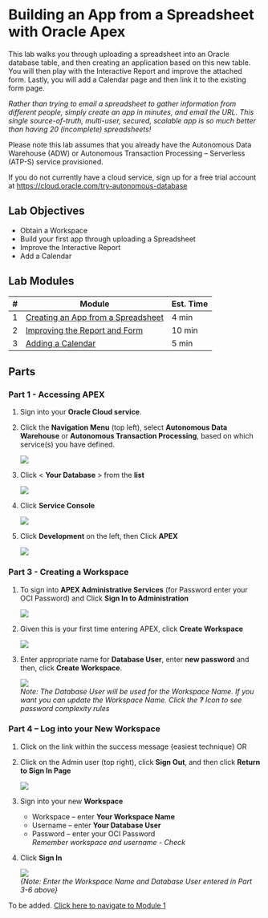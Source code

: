 # Building an App from a Spreadsheet with Oracle Apex

This lab walks you through uploading a spreadsheet into an Oracle database table, and then creating an application based on this new table. You will then play with the Interactive Report and improve the attached form. Lastly, you will add a Calendar page and then link it to the existing form page.

*Rather than trying to email a spreadsheet to gather information from different people, simply create an app in minutes, and email the URL. This single source-of-truth, multi-user, secured, scalable app is so much better than having 20 (incomplete) spreadsheets!*

Please note this lab assumes that you already have the Autonomous Data Warehouse (ADW) or Autonomous Transaction Processing – Serverless (ATP-S) service provisioned. 

If you do not currently have a cloud service, sign up for a free trial account at https://cloud.oracle.com/try-autonomous-database

## Lab Objectives

* Obtain a Workspace
* Build your first app through uploading a Spreadsheet
* Improve the Interactive Report
* Add a Calendar

## Lab Modules

| # | Module | Est. Time |
| --- | --- | --- |
| 1 | [Creating an App from a Spreadsheet](1-building-your-first-app-creating-an-app-from-a-spreadsheet.md) | 4 min |
| 2 | [Improving the Report and Form](2-using-the-runtime-environment-improving-the-report-and-form.md) | 10 min |
| 3 | [Adding a Calendar](3-using-the-runtime-environment-adding-a-calendar.md) | 5 min |

## Parts


### **Part 1** - Accessing APEX
1. Sign into your **Oracle Cloud service**.
2. Click the **Navigation Menu** (top left), select **Autonomous Data Warehouse** or **Autonomous Transaction Processing**, based on
which service(s) you have defined.

    ![](images/module1/gsaccessingapex1.png)

3. Click < **Your Database** > from the **list**

    ![](images/module1/gsdatabase.PNG)

4. Click **Service Console**

    ![](images/module1/gsservice.PNG)

5. Click **Development** on the left, then Click **APEX**

    ![](images/module1/gsapex.PNG)

### **Part 3** - Creating a Workspace

1. To sign into **APEX Administrative Services** (for Password enter your OCI Password) and Click **Sign In to Administration**

    ![](images/module1/workspaceadmin.PNG)

3. Given this is your first time entering APEX, click **Create Workspace**

    ![](images/module1/workspaceapex.PNG)

4. Enter appropriate name for **Database User**, enter **new password** and then, click **Create Workspace**. 

    ![](images/module1/workspaceapex1.PNG)  
    *Note: The Database User will be used for the Workspace Name. If you want you can update the Workspace Name. Click the **?** Icon       to see password complexity rules*

### **Part 4** – Log into your New Workspace

1. Click on the link within the success message {easiest technique} OR
2. Click on the Admin user (top right), click **Sign Out**, and then click **Return to Sign In Page**

    ![](images/module1/newworkspacesignin.PNG)

3. Sign into your new **Workspace**
    - Workspace – enter **Your Workspace Name**
    - Username – enter **Your Database User**
    - Password – enter your OCI Password  
    *Remember workspace and username - Check*
4. Click **Sign In** 

    ![](images/module1/newworkspacesigninpage.PNG)  
    *{Note: Enter the Workspace Name and Database User entered in Part 3-6 above}*

To be added. [Click here to navigate to Module 1](1-building-your-first-app-creating-an-app-from-a-spreadsheet.md)


